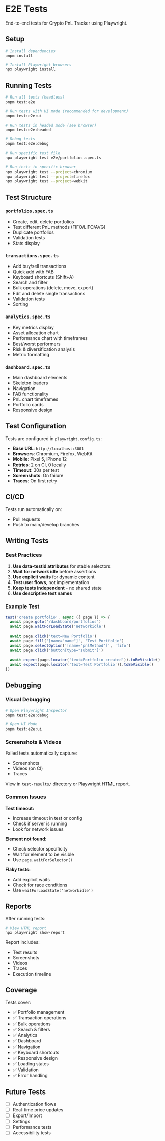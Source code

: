 # E2E Tests

End-to-end tests for Crypto PnL Tracker using Playwright.

## Setup

```bash
# Install dependencies
pnpm install

# Install Playwright browsers
npx playwright install
```

## Running Tests

```bash
# Run all tests (headless)
pnpm test:e2e

# Run tests with UI mode (recommended for development)
pnpm test:e2e:ui

# Run tests in headed mode (see browser)
pnpm test:e2e:headed

# Debug tests
pnpm test:e2e:debug

# Run specific test file
npx playwright test e2e/portfolios.spec.ts

# Run tests in specific browser
npx playwright test --project=chromium
npx playwright test --project=firefox
npx playwright test --project=webkit
```

## Test Structure

### `portfolios.spec.ts`
- Create, edit, delete portfolios
- Test different PnL methods (FIFO/LIFO/AVG)
- Duplicate portfolios
- Validation tests
- Stats display

### `transactions.spec.ts`
- Add buy/sell transactions
- Quick add with FAB
- Keyboard shortcuts (Shift+A)
- Search and filter
- Bulk operations (delete, move, export)
- Edit and delete single transactions
- Validation tests
- Sorting

### `analytics.spec.ts`
- Key metrics display
- Asset allocation chart
- Performance chart with timeframes
- Best/worst performers
- Risk & diversification analysis
- Metric formatting

### `dashboard.spec.ts`
- Main dashboard elements
- Skeleton loaders
- Navigation
- FAB functionality
- PnL chart timeframes
- Portfolio cards
- Responsive design

## Test Configuration

Tests are configured in `playwright.config.ts`:

- **Base URL**: `http://localhost:3001`
- **Browsers**: Chromium, Firefox, WebKit
- **Mobile**: Pixel 5, iPhone 12
- **Retries**: 2 on CI, 0 locally
- **Timeout**: 30s per test
- **Screenshots**: On failure
- **Traces**: On first retry

## CI/CD

Tests run automatically on:
- Pull requests
- Push to main/develop branches

## Writing Tests

### Best Practices

1. **Use data-testid attributes** for stable selectors
2. **Wait for network idle** before assertions
3. **Use explicit waits** for dynamic content
4. **Test user flows**, not implementation
5. **Keep tests independent** - no shared state
6. **Use descriptive test names**

### Example Test

```typescript
test('create portfolio', async ({ page }) => {
  await page.goto('/dashboard/portfolios')
  await page.waitForLoadState('networkidle')
  
  await page.click('text=New Portfolio')
  await page.fill('[name="name"]', 'Test Portfolio')
  await page.selectOption('[name="pnlMethod"]', 'fifo')
  await page.click('button[type="submit"]')
  
  await expect(page.locator('text=Portfolio created')).toBeVisible()
  await expect(page.locator('text=Test Portfolio')).toBeVisible()
})
```

## Debugging

### Visual Debugging

```bash
# Open Playwright Inspector
pnpm test:e2e:debug

# Open UI Mode
pnpm test:e2e:ui
```

### Screenshots & Videos

Failed tests automatically capture:
- Screenshots
- Videos (on CI)
- Traces

View in `test-results/` directory or Playwright HTML report.

### Common Issues

**Test timeout:**
- Increase timeout in test or config
- Check if server is running
- Look for network issues

**Element not found:**
- Check selector specificity
- Wait for element to be visible
- Use `page.waitForSelector()`

**Flaky tests:**
- Add explicit waits
- Check for race conditions
- Use `waitForLoadState('networkidle')`

## Reports

After running tests:

```bash
# View HTML report
npx playwright show-report
```

Report includes:
- Test results
- Screenshots
- Videos
- Traces
- Execution timeline

## Coverage

Tests cover:
- ✅ Portfolio management
- ✅ Transaction operations
- ✅ Bulk operations
- ✅ Search & filters
- ✅ Analytics
- ✅ Dashboard
- ✅ Navigation
- ✅ Keyboard shortcuts
- ✅ Responsive design
- ✅ Loading states
- ✅ Validation
- ✅ Error handling

## Future Tests

- [ ] Authentication flows
- [ ] Real-time price updates
- [ ] Export/Import
- [ ] Settings
- [ ] Performance tests
- [ ] Accessibility tests
